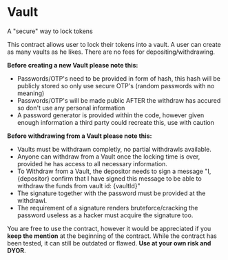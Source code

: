 # Vault
A "secure" way to lock tokens

This contract allows user to lock their tokens into a vault.
A user can create as many vaults as he likes.
There are no fees for depositing/withdrawing.

<B>Before creating a new Vault please note this:</B>
- Passwords/OTP's need to be provided in form of hash, this hash will be publicly stored so only use secure OTP's (random passwords with no meaning)
- Passwords/OTP's will be made public AFTER the withdraw has accured so don't use any personal information
- A password generator is provided within the code, however given enough information a third party could recreate this, use with caution
  
<B>Before withdrawing from a Vault please note this:</B>
- Vaults must be withdrawn completly, no partial withdrawls available.
- Anyone can withdraw from a Vault once the locking time is over, provided he has access to all necessary information.
- To Withdraw from a Vault, the depositor needs to sign a message "I, {depositor} confirm that I have signed this message to be able to withdraw the funds from vault id: {vaultId}"
- The signature together with the password must be provided at the withdrawl.
- The requirement of a signature renders bruteforce/cracking the password useless as a hacker must acquire the signature too.

You are free to use the contract, however it would be appreciated if you <B>keep the mention</B> at the beginning of the contract.
While the contract has been tested, it can still be outdated or flawed. <B>Use at your own risk and DYOR</B>.

